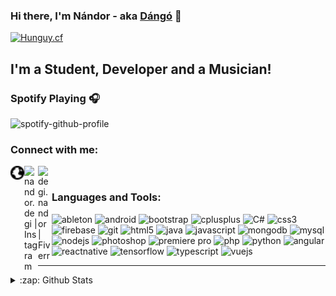 ### Hi there, I'm Nándor - aka [Dángó][website] 👋

[![Hunguy.cf](https://img.shields.io/website?label=Hunguy.cf&style=for-the-badge&url=https://dedzsinator.github.io/)](https://dedzsinator.github.io/)
<!--[![Instagram Follow](https://img.shields.io/twitter/follow/codeSTACKr?color=1DA1F2&logo=twitter&style=for-the-badge)](https://www.instagram.com/nandor_degi)-->

## I'm a Student, Developer and a Musician!

### Spotify Playing 🎧
![spotify-github-profile](/img/default.svg)

### Connect with me:

[<img align="left" alt="hunguy.cf" width="22px"
  src="https://raw.githubusercontent.com/iconic/open-iconic/master/svg/globe.svg" />][website]
[<img align="left" alt="nandor.degi | Instagram" width="22px"
  src="https://cdn.jsdelivr.net/npm/simple-icons@v3/icons/instagram.svg" />][instagram]
[<img align="left" alt="degi.nandor | Fiverr" width="22px"
  src="https://cdn.jsdelivr.net/npm/simple-icons@v3/icons/fiverr.svg" />][fiverr]

<br />

### Languages and Tools:

<p align="left">
  <img src="https://img.icons8.com/ios-filled/100/000000/ableton.png"  alt="ableton" width="40" height="40" />
    
  <img src="https://www.vectorlogo.zone/logos/android/android-icon.svg" alt="android" width="40" height="40" />
    
  <img src="https://www.vectorlogo.zone/logos/getbootstrap/getbootstrap-icon.svg" alt="bootstrap" width="40" height="40"/>
    
  <img src="https://upload.wikimedia.org/wikipedia/commons/1/18/ISO_C%2B%2B_Logo.svg" alt="cplusplus" width="40" height="40" />
                                                                                                                             
  <img src="https://img.icons8.com/color/100/000000/c-sharp-logo.png" alt="C#" width="45" height="45"/>
                                                                                                                                  
  <img src="https://www.vectorlogo.zone/logos/w3_css/w3_css-official.svg" alt="css3" width="40" height="40" />
    
  <img src="https://www.vectorlogo.zone/logos/firebase/firebase-icon.svg" alt="firebase" width="40" height="40" />
    
  <img src="https://www.vectorlogo.zone/logos/git-scm/git-scm-icon.svg" alt="git" width="40" height="40" />
                                                                                                          
  <img src="https://www.vectorlogo.zone/logos/w3_html5/w3_html5-icon.svg" alt="html5" width="40" height="40" /> 
                                                                                                              
  <img src="https://www.vectorlogo.zone/logos/java/java-vertical.svg" alt="java" width="40" height="40" />
    
  <img src="https://img.icons8.com/color/100/000000/javascript--v1.png" alt="javascript" width="40" height="40"/>
    
  <img src="https://www.vectorlogo.zone/logos/mongodb/mongodb-ar21.svg" alt="mongodb" width="40" height="40" />
        
  <img src="https://www.vectorlogo.zone/logos/mysql/mysql-official.svg" alt="mysql" width="40" height="40" /> 
        
  <img src="https://www.vectorlogo.zone/logos/nodejs/nodejs-icon.svg" alt="nodejs" width="40" height="40" /> 
        
  <img src="https://img.icons8.com/color/100/000000/adobe-photoshop--v1.png" alt="photoshop" width="40" height="40" />
    
  <img src="https://img.icons8.com/color/48/000000/adobe-premiere-pro--v1.png" alt="premiere pro" width="40" height="40" />
    
  <img src="https://www.vectorlogo.zone/logos/php/php-vertical.svg" alt="php" width="40" height="40" /> 
        
  <img src="https://www.vectorlogo.zone/logos/python/python-icon.svg" alt="python" width="40" height="40"/>
        
  <img src="https://www.vectorlogo.zone/logos/angular/angular-icon.svg" alt="angular" width="40" height="40" />
        
  <img src="https://reactnative.dev/img/header_logo.svg" alt="reactnative" width="40" height="40" />
        
  <img src="https://www.vectorlogo.zone/logos/tensorflow/tensorflow-icon.svg" alt="tensorflow" width="40" height="40" />
        
  <img src="https://www.vectorlogo.zone/logos/typescriptlang/typescriptlang-icon.svg" alt="typescript" width="40" height="40" />
        
  <img src="https://www.vectorlogo.zone/logos/vuejs/vuejs-icon.svg" alt="vuejs" width="40" height="40" />
        
   </p>

<!--
### 📕 Latest Blog Posts

- [Microinteractions: Password Validation Animation](https://dev.to/codestackr/microinteractions-password-validation-animation-5629)
- [Notion + YouTube - A Powerful Combination for Productivity](https://dev.to/codestackr/notion-youtube-a-powerful-combination-for-productivity-1def)
- [Regular Expressions (RegEx) Crash Course](https://dev.to/codestackr/regular-expressions-regex-crash-course-248n)
- [Emmet Part 2 - Advanced](https://dev.to/codestackr/emmet-part-2-advanced-4c65)
- [Deno 1.0 Released! (Easy) REST API Example](https://dev.to/codestackr/deno-1-0-released-easy-rest-api-example-2fbl)

➡️ [more blog posts...](hunguy.cf)
-->
---
<!---
<details>
  <summary>:zap: Recent Github Activity</summary>
  
1. 🗣 Commented on [#249](https://github.com//abhisheknaiidu/awesome-github-profile-readme/issues/249) in [abhisheknaiidu/awesome-github-profile-readme](https://github.com//abhisheknaiidu/awesome-github-profile-readme)
2. 🗣 Commented on [#249](https://github.com//abhisheknaiidu/awesome-github-profile-readme/issues/249) in [abhisheknaiidu/awesome-github-profile-readme](https://github.com//abhisheknaiidu/awesome-github-profile-readme)
3. 💪 Opened PR [#249](https://github.com//abhisheknaiidu/awesome-github-profile-readme/pull/249) in [abhisheknaiidu/awesome-github-profile-readme](https://github.com//abhisheknaiidu/awesome-github-profile-readme)
4. ❗️ Closed issue [#9](https://github.com//jamesgeorge007/github-activity-readme/issues/9) in [jamesgeorge007/github-activity-readme](https://github.com//jamesgeorge007/github-activity-readme)
5. 🗣 Commented on [#9](https://github.com//jamesgeorge007/github-activity-readme/issues/9) in [jamesgeorge007/github-activity-readme](https://github.com//jamesgeorge007/github-activity-readme)

</details>
--->

<details>
  <summary>:zap: Github Stats</summary>

  [![Anurag's GitHub stats](https://github-readme-stats.vercel.app/api?username=Dedzsinator)](https://github.com/Dedzsinator?tab=repositories)
</details>

[website]: https://dedzsinator.github.io/
[instagram]: https://www.instagram.com/nandor_degi
[fiverr]: https://www.fiverr.com/degi_nandor
<!--[twitter]: https://twitter.com/codeSTACKr
[youtube]: https://youtube.com/codeSTACKr-->
<!--[linkedin]: https://linkedin.com/in/codeSTACKr-->
